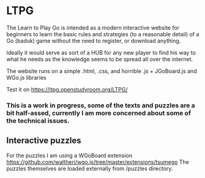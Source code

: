 # LTPG
The Learn to Play Go is intended as a modern interactive website for beginners to learn the basic rules and strategies (to a reasonable detail) of a Go (baduk) game without the need to register, or download anything.

Ideally it would serve as sort of a HUB for any new player to find his way to what he needs as the knowledge seems to be spread all over the internet.

The website runs on a simple .html, .css, and horrible .js + JGoBoard.js and WGo.js libraries

Test it on https://ltpg.openstudyroom.org/LTPG/


### This is a work in progress, some of the texts and puzzles are a bit half-assed, currently I am more concerned about some of the technical issues.

## Interactive puzzles
For the puzzles I am using a WGoBoard extension https://github.com/waltheri/wgo.js/tree/master/extensions/tsumego
The puzzles themselves are loaded externally from /puzzles directory.
